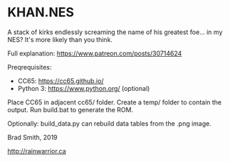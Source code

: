 # KHAN.NES

A stack of kirks endlessly screaming the name of his greatest foe... in my NES? It's more likely than you think.

Full explanation: https://www.patreon.com/posts/30714624


Preqrequisites:
* CC65: https://cc65.github.io/
* Python 3: https://www.python.org/ (optional)

Place CC65 in adjacent cc65/ folder. Create a temp/ folder to contain the output. Run build.bat to generate the ROM.

Optionally: build_data.py can rebuild data tables from the .png image.


Brad Smith, 2019

http://rainwarrior.ca
